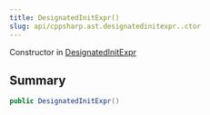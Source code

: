 ```yaml
---
title: DesignatedInitExpr()
slug: api/cppsharp.ast.designatedinitexpr..ctor
---
```

Constructor in [DesignatedInitExpr](/api/cppsharp/ast/designatedinitexpr)

## Summary



```csharp
public DesignatedInitExpr()
```

